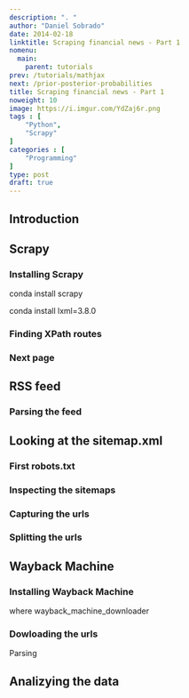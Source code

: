 ```yaml
---
description: ". "
author: "Daniel Sobrado"
date: 2014-02-18
linktitle: Scraping financial news - Part 1
nomenu:
  main:
    parent: tutorials
prev: /tutorials/mathjax
next: /prior-posterior-probabilities
title: Scraping financial news - Part 1
noweight: 10
image: https://i.imgur.com/YdZaj6r.png
tags : [
    "Python",
    "Scrapy"
]
categories : [
    "Programming"
]
type: post
draft: true
---
```


## Introduction

## Scrapy
### Installing Scrapy



conda install scrapy

conda install lxml=3.8.0



### Finding XPath routes

### Next page

## RSS feed

### Parsing the feed

## Looking at the sitemap.xml

### First robots.txt

### Inspecting the sitemaps

### Capturing the urls

### Splitting the urls



## Wayback Machine

### Installing Wayback Machine

where wayback_machine_downloader

### Dowloading the urls

Parsing 

## Analizying the data

